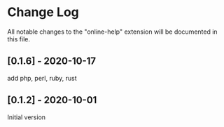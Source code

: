 # Change Log
All notable changes to the "online-help" extension will be documented in this file.

## [0.1.6] - 2020-10-17
add php, perl, ruby, rust

## [0.1.2] - 2020-10-01
Initial version



